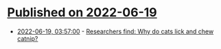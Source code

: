 # [Published on 2022-06-19](index.md)

* [2022-06-19, 03:57:00](https://soylentnews.org/article.pl?sid=22/06/18/0017258&from=rss) - [Researchers find: Why do cats lick and chew catnip?](https://soylentnews.org/article.pl?sid=22/06/18/0017258&from=rss)
